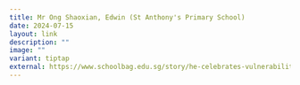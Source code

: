 ```yaml
---
title: Mr Ong Shaoxian, Edwin (St Anthony's Primary School)
date: 2024-07-15
layout: link
description: ""
image: ""
variant: tiptap
external: https://www.schoolbag.edu.sg/story/he-celebrates-vulnerability-and-a-little-chaos-in-class/
---
```

